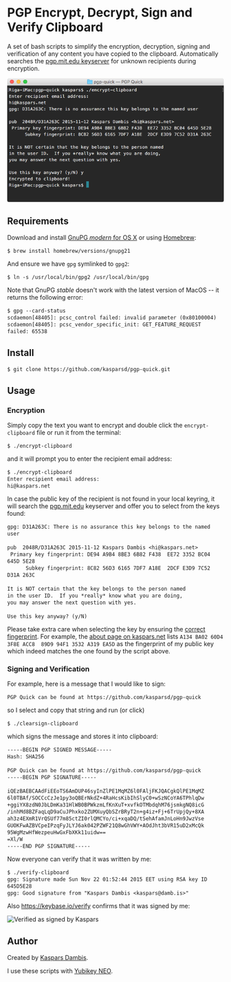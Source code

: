 # PGP Encrypt, Decrypt, Sign and Verify Clipboard

A set of bash scripts to simplify the encryption, decryption, signing and verification of any content you have copied to the clipboard. Automatically searches the [pgp.mit.edu keyserver](https://pgp.mit.edu/) for unknown recipients during encryption.

![Screenshot of the terminal output](screenshot.png)

## Requirements

Download and install [GnuPG _modern_ for OS X](http://sourceforge.net/p/gpgosx/docu/Download/) or using [Homebrew](http://brew.sh/):

	$ brew install homebrew/versions/gnupg21

And ensure we have `gpg` symlinked to `gpg2`:

	$ ln -s /usr/local/bin/gpg2 /usr/local/bin/gpg

Note that GnuPG _stable_ doesn't work with the latest version of MacOS -- it returns the following error:

	$ gpg --card-status
	scdaemon[48405]: pcsc_control failed: invalid parameter (0x80100004)
	scdaemon[48405]: pcsc_vendor_specific_init: GET_FEATURE_REQUEST failed: 65538


## Install

	$ git clone https://github.com/kasparsd/pgp-quick.git


## Usage

### Encryption

Simply copy the text you want to encrypt and double click the `encrypt-clipboard` file or run it from the terminal:

	$ ./encrypt-clipboard

and it will prompt you to enter the recipient email address:

	$ ./encrypt-clipboard
	Enter recipient email address:
	hi@kaspars.net

In case the public key of the recipient is not found in your local keyring, it will search the [pgp.mit.edu](https://pgp.mit.edu/) keyserver and offer you to select from the keys found:

	gpg: D31A263C: There is no assurance this key belongs to the named user

	pub  2048R/D31A263C 2015-11-12 Kaspars Dambis <hi@kaspars.net>
	 Primary key fingerprint: DE94 A9B4 8BE3 6B82 F438  EE72 3352 BC04 645D 5E28
	      Subkey fingerprint: 8C82 56D3 6165 7DF7 A18E  2DCF E3D9 7C52 D31A 263C

	It is NOT certain that the key belongs to the person named
	in the user ID.  If you *really* know what you are doing,
	you may answer the next question with yes.

	Use this key anyway? (y/N)

Please take extra care when selecting the key by ensuring the [correct fingerprint](https://en.wikipedia.org/wiki/Public_key_fingerprint). For example, the [about page on kaspars.net](http://kaspars.net/about) lists `A134 BA02 60D4 3F8E ACC8  89D9 94F1 3532 A319 EA5D` as the fingerprint of my public key which indeed matches the one found by the script above.

### Signing and Verification

For example, here is a message that I would like to sign:

	PGP Quick can be found at https://github.com/kasparsd/pgp-quick

so I select and copy that string and run (or click)

	$ ./clearsign-clipboard

which signs the message and stores it into clipboard:

	-----BEGIN PGP SIGNED MESSAGE-----
	Hash: SHA256

	PGP Quick can be found at https://github.com/kasparsd/pgp-quick
	-----BEGIN PGP SIGNATURE-----

	iQEzBAEBCAAdFiEEoTS6AmDUP46syInZlPE1MqMZ6l0FAljFKJQACgkQlPE1MqMZ
	6l0TBAf/SOCCcCzJe1py3oQBErNkdZ+4RaHcsKibIhSlyC0+wSzNCoYA6TPhlqDw
	+ggiYX8zdN0JbLDmKa31HlWB0BPWkzmLfKnXuT+xvfkOTMbdqhM76jsmkgNQ8icG
	/inhMd8BZFaqLqD9aCuJPhxko2ZUMXuyQbSZrBRyT2n+g4iz+Fj+6TrUpjQy+8XA
	ah3z4EXmR1VrQSUf77m85ctZI0rlQMCYo/ci+xqaDQ/tSehAfamJnLoHn9JwzVse
	GUOKFwAZBVCpeIPzqFyJLYJ6ak042PZWF21Q8wGhVWY+AOdJht3bVR15uD2xMcQk
	95WgMzwHfWezpeuHwGxFbXKk11uidw==
	=Xl/W
	-----END PGP SIGNATURE-----

Now everyone can verify that it was written by me:

	$ ./verify-clipboard
	gpg: Signature made Sun Nov 22 01:52:44 2015 EET using RSA key ID 645D5E28
	gpg: Good signature from "Kaspars Dambis <kaspars@damb.is>"

Also https://keybase.io/verify confirms that it was signed by me:

![Verified as signed by Kaspars](http://kaspars.net/wp-content/uploads/2015/11/signed-by-kaspars.png)

## Author

Created by [Kaspars Dambis](http://kaspars.net).

I use these scripts with [Yubikey NEO](https://www.yubico.com/products/yubikey-hardware/yubikey-neo/).
